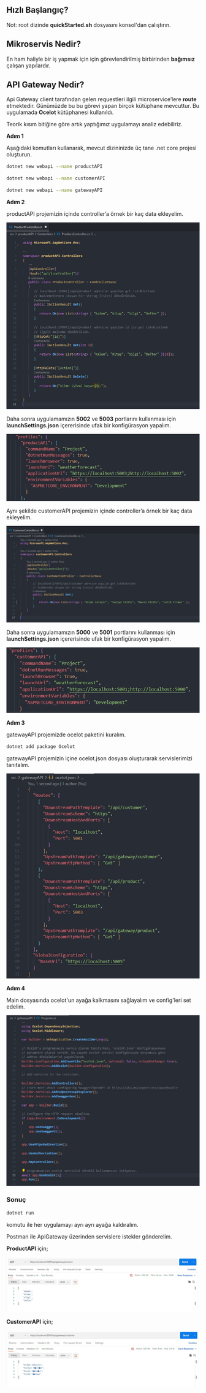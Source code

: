 ## Hızlı Başlangıç?

Not: root dizinde <b>quickStarted.sh</b> dosyasını konsol'dan çalıştırın.

## Mikroservis Nedir?

En ham haliyle bir iş yapmak için için görevlendirilmiş birbirinden **bağımsız** çalışan yapılardır.


## API Gateway Nedir?

Api Gateway client tarafından gelen requestleri ilgili microservice’lere **route** etmektedir. Günümüzde bu bu görevi yapan birçok kütüphane mevcuttur. Bu uygulamada **Ocelot** kütüphanesi kullanıldı.

Teorik kısım bitiğine göre artık yaptığımız uygulamayı analiz edebiliriz.

**Adım 1** 

Aşağıdaki komutları kullanarak, mevcut dizininizde üç tane .net core projesi oluşturun.

```sh
dotnet new webapi --name productAPI
```
```sh
dotnet new webapi --name customerAPI
```
```sh
dotnet new webapi --name gatewayAPI
```

**Adım 2** 

productAPI projemizin içinde controller’a örnek bir kaç data ekleyelim.

![productController](/images/productController.jpg)

Daha sonra uygulamamızın **5002** ve **5003** portlarını kullanması için **launchSettings.json** içererisinde ufak bir konfigürasyon yapalım.

![productConf](/images/productConf.jpg)


Aynı şekilde customerAPI projemizin içinde controller’a örnek bir kaç data ekleyelim.

![customerController](/images/customerController.jpg)

Daha sonra uygulamamızın **5000** ve **5001** portlarını kullanması için **launchSettings.json** içererisinde ufak bir konfigürasyon yapalım.

![productConf](/images/customerConf.jpg)


**Adım 3** 

gatewayAPI projemizde ocelot paketini kuralım.

```sh
dotnet add package Ocelot
```

gatewayAPI projemizin içine ocelot.json dosyası oluşturarak servislerimizi tanıtalım.

![ocelotConf](/images/ocelotConf.jpg)

**Adım 4** 

Main dosyasında ocelot'un ayağa kalkmasını sağlayalım ve config'leri set edelim.

![main](/images/main.jpg)


### Sonuç

```sh
dotnet run 
```

komutu ile her uygulamayı ayrı ayrı ayağa kaldıralım.

Postman ile ApiGateway üzerinden servislere istekler gönderelim.

**ProductAPI** için;

![reqProductAPI](/images/reqProductAPI.jpg)


**CustomerAPI** için;

![reqCustomerAPI](/images/reqCustomerAPI.jpg)